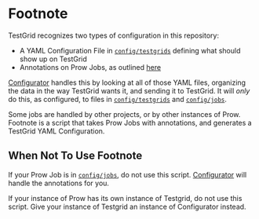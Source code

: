 # Footnote

TestGrid recognizes two types of configuration in this repository:
- A YAML Configuration File in [`config/testgrids`] defining what should show up on TestGrid
- Annotations on Prow Jobs, as outlined [here](../config.md)

[Configurator] handles this by looking at all of those YAML files,
organizing the data in the way TestGrid wants it, and sending it to TestGrid. It will _only_ do this,
as configured, to files in [`config/testgrids`] and [`config/jobs`].

Some jobs are handled by other projects, or by other instances of Prow. Footnote is a script that
takes Prow Jobs with annotations, and generates a TestGrid YAML Configuration.

## When Not To Use Footnote

If your Prow Job is in [`config/jobs`], do not use this script. [Configurator] will handle the
annotations for you.

If your instance of Prow has its own instance of Testgrid, do not use this script. Give your
instance of Testgrid an instance of Configurator instead.

[Configurator]: ../cmd/configurator
[`config/jobs`]: ../../config/jobs
[`config/testgrids`]: ../../config/testgrids